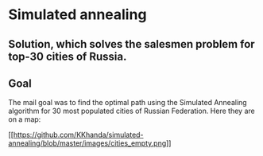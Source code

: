 # Simulated annealing
## Solution, which solves the salesmen problem for top-30 cities of Russia.

## Goal 
The mail goal was to find the optimal path using the Simulated Annealing algorithm for 
30 most populated cities of Russian Federation. 
Here they are on a map:

[[https://github.com/KKhanda/simulated-annealing/blob/master/images/cities_empty.png]]
